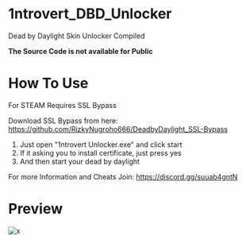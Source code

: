# 1ntrovert_DBD_Unlocker
Dead by Daylight Skin Unlocker Compiled

**The Source Code is not available for Public**

# How To Use 

For STEAM Requires SSL Bypass

Download SSL Bypass from here: https://github.com/RizkyNugroho666/DeadbyDaylight_SSL-Bypass

1. Just open "1ntrovert Unlocker.exe" and click start
2. If it asking you to install certificate, just press yes
3. And then start your dead by daylight

For more Information and Cheats Join: https://discord.gg/suuab4gntN

# Preview
![x](https://media.discordapp.net/attachments/966688248338468894/968490102525399070/unknown.png?width=364&height=468)
